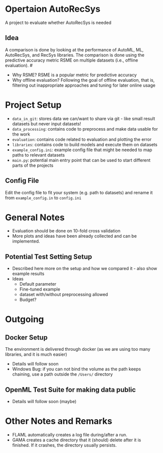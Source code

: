 # Opertaion AutoRecSys
A project to evaluate whether AutoRecSys is needed

## Idea
A comparison is done by looking at the performance of AutoML, ML, AutoRecSys, and RecSys libraries. 
The comparison is done using the predictive accuracy metric RSME on multiple datasets (i.e., offline evaluation). #

* Why RSME? RSME is a popular metric for predictive accuracy 
* Why offline evaluation? Following the goal of offline evaluation, that is, filtering out inappropriate approaches and tuning for later online usage 

# Project Setup
* `data_in_git`: stores data we can/want to share via git - like small result datasets but never input datasets!
* `data_processing`: contains code to preprocess and make data usable for the work
* `evaluation`: contains code related to evaluation and plotting the error
* `libraries`: contains code to build models and execute them on datasets 
* `example_config.ini`: example config file that might be needed to map paths to relevant datasets 
* `main.py`: potential main entry point that can be used to start different parts of the projects

## Config File
Edit the config file to fit your system (e.g. path to datasets) and rename it from `example_config.in` to `config.ini` 
  
# General Notes
* Evaluation should be done on 10-fold cross validation 
* More plots and ideas have been already collected and can be implemented.

## Potential Test Setting Setup
* Described here more on the setup and how we compared it - also show example results 
* Ideas
  * Default parameter
  * Fine-tuned example
  * dataset with/without preprocessing allowed
  * Budget? 


# Outgoing
## Docker Setup
The environment is delivered through docker (as we are using too many libraries, and it is much easier)
* Details will follow soon 
* Windows Bug: if you can not bind the volume as the path keeps chaining, use a path outside the `/Users/` directory 

## OpenML Test Suite for making data public
* Details will follow soon (maybe)

# Other Notes and Remarks
* FLAML automatically creates a log file during/after a run.
* GAMA creates a cache directory that it (should) delete after it is finished. If it crashes, the directory usually persists. 